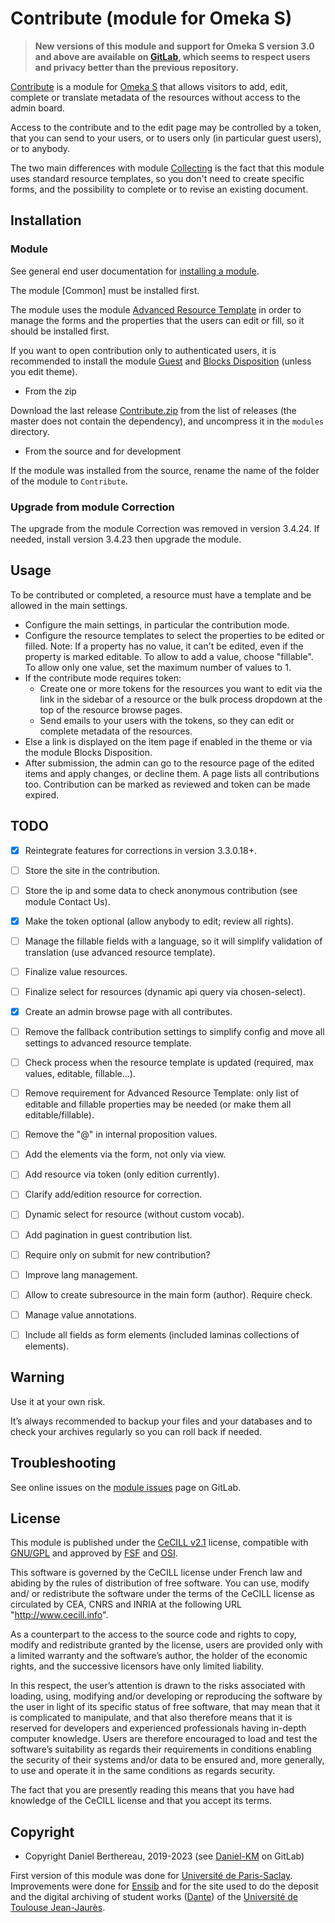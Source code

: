 Contribute (module for Omeka S)
===============================

> __New versions of this module and support for Omeka S version 3.0 and above
> are available on [GitLab], which seems to respect users and privacy better
> than the previous repository.__

[Contribute] is a module for [Omeka S] that allows visitors to add, edit,
complete or translate metadata of the resources without access to the admin
board.

Access to the contribute and to the edit page may be controlled by a token, that
you can send to your users, or to users only (in particular guest users), or to
anybody.

The two main differences with module [Collecting] is the fact that this module
uses standard resource templates, so you don't need to create specific forms,
and the possibility to complete or to revise an existing document.


Installation
------------

### Module


See general end user documentation for [installing a module].

The module [Common] must be installed first.

The module uses the module [Advanced Resource Template] in order to manage the
forms and the properties that the users can edit or fill, so it should be
installed first.

If you want to open contribution only to authenticated users, it is recommended
to install the module [Guest] and [Blocks Disposition] (unless you edit theme).

* From the zip

Download the last release [Contribute.zip] from the list of releases (the
master does not contain the dependency), and uncompress it in the `modules`
directory.

* From the source and for development

If the module was installed from the source, rename the name of the folder of
the module to `Contribute`.

### Upgrade from module Correction

The upgrade from the module Correction was removed in version 3.4.24. If needed,
install version 3.4.23 then upgrade the module.


Usage
-----

To be contributed or completed, a resource must have a template and be allowed
in the main settings.

- Configure the main settings, in particular the contribution mode.
- Configure the resource templates to select the properties to be edited or
  filled. Note: If a property has no value, it can't be edited, even if the
  property is marked editable. To allow to add a value, choose "fillable". To
  allow only one value, set the maximum number of values to 1.
- If the contribute mode requires token:
  - Create one or more tokens for the resources you want to edit via the link in
    the sidebar of a resource or the bulk process dropdown at the top of the
    resource browse pages.
  - Send emails to your users with the tokens, so they can edit or complete
    metadata of the resources.
- Else a link is displayed on the item page if enabled in the theme or via the
  module Blocks Disposition.
- After submission, the admin can go to the resource page of the edited items
  and apply changes, or decline them. A page lists all contributions too.
  Contribution can be marked as reviewed and token can be made expired.


TODO
----

- [x] Reintegrate features for corrections in version 3.3.0.18+.
- [ ] Store the site in the contribution.
- [ ] Store the ip and some data to check anonymous contribution (see module Contact Us).
- [x] Make the token optional (allow anybody to edit; review all rights).
- [ ] Manage the fillable fields with a language, so it will simplify validation of translation (use advanced resource template).
- [ ] Finalize value resources.
- [ ] Finalize select for resources (dynamic api query via chosen-select).
- [x] Create an admin browse page with all contributes.
- [ ] Remove the fallback contribution settings to simplify config and move all settings to advanced resource template.
- [ ] Check process when the resource template is updated (required, max values, editable, fillable…).
- [ ] Remove requirement for Advanced Resource Template: only list of editable and fillable properties may be needed (or make them all editable/fillable).
- [ ] Remove the "@" in internal proposition values.
- [ ] Add the elements via the form, not only via view.
- [ ] Add resource via token (only edition currently).
- [ ] Clarify add/edition resource for correction.
- [ ] Dynamic select for resource (without custom vocab).
- [ ] Add pagination in guest contribution list.
- [ ] Require only on submit for new contribution?
- [ ] Improve lang management.
- [ ] Allow to create subresource in the main form (author). Require check.
- [ ] Manage value annotations.
- [ ] Include all fields as form elements (included laminas collections of elements).


Warning
-------

Use it at your own risk.

It’s always recommended to backup your files and your databases and to check
your archives regularly so you can roll back if needed.


Troubleshooting
---------------

See online issues on the [module issues] page on GitLab.


License
-------

This module is published under the [CeCILL v2.1] license, compatible with
[GNU/GPL] and approved by [FSF] and [OSI].

This software is governed by the CeCILL license under French law and abiding by
the rules of distribution of free software. You can use, modify and/ or
redistribute the software under the terms of the CeCILL license as circulated by
CEA, CNRS and INRIA at the following URL "http://www.cecill.info".

As a counterpart to the access to the source code and rights to copy, modify and
redistribute granted by the license, users are provided only with a limited
warranty and the software’s author, the holder of the economic rights, and the
successive licensors have only limited liability.

In this respect, the user’s attention is drawn to the risks associated with
loading, using, modifying and/or developing or reproducing the software by the
user in light of its specific status of free software, that may mean that it is
complicated to manipulate, and that also therefore means that it is reserved for
developers and experienced professionals having in-depth computer knowledge.
Users are therefore encouraged to load and test the software’s suitability as
regards their requirements in conditions enabling the security of their systems
and/or data to be ensured and, more generally, to use and operate it in the same
conditions as regards security.

The fact that you are presently reading this means that you have had knowledge
of the CeCILL license and that you accept its terms.


Copyright
---------

* Copyright Daniel Berthereau, 2019-2023 (see [Daniel-KM] on GitLab)

First version of this module was done for [Université de Paris-Saclay].
Improvements were done for [Enssib] and for the site used to do the deposit and
the digital archiving of student works ([Dante]) of the [Université de Toulouse Jean-Jaurès].


[Omeka S]: https://omeka.org/s
[Contribute]: https://gitlab.com/Daniel-KM/Omeka-S-module-Contribute
[Collecting]: https://omeka.org/s/modules/Collecting
[Advanced Resource Template]: https://gitlab.com/Daniel-KM/Omeka-S-module-AdvancedResourceTemplate
[Blocks Disposition]: https://gitlab.com/Daniel-KM/Omeka-S-module-BlocksDisposition
[Generic]: https://gitlab.com/Daniel-KM/Omeka-S-module-Generic
[Guest]: https://gitlab.com/Daniel-KM/Omeka-S-module-Guest
[Contribute.zip]: https://gitlab.com/Daniel-KM/Omeka-S-module-Contribute/-/releases
[installing a module]: https://omeka.org/s/docs/user-manual/modules/#installing-modules
[module issues]: https://gitlab.com/Daniel-KM/Omeka-S-module-Contribute/-/issues
[CeCILL v2.1]: https://www.cecill.info/licences/Licence_CeCILL_V2.1-en.html
[GNU/GPL]: https://www.gnu.org/licenses/gpl-3.0.html
[FSF]: https://www.fsf.org
[OSI]: http://opensource.org
[Université de Paris-Saclay]: https://www.universite-paris-saclay.fr
[Enssib]: https://www.enssib.fr
[Dante]: https://dante.univ-tlse2.fr
[Université de Toulouse Jean-Jaurès]: https://www.univ-tlse2.fr
[GitLab]: https://gitlab.com/Daniel-KM
[Daniel-KM]: https://gitlab.com/Daniel-KM "Daniel Berthereau"
